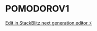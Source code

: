 # POMODOROV1

[Edit in StackBlitz next generation editor ⚡️](https://stackblitz.com/~/github.com/businessz/POMODOROV1)